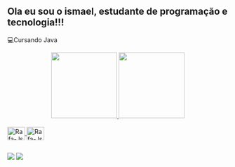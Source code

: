 ## Ola eu sou o ismael, estudante de programação e tecnologia!!!
💻Cursando Java

<div align="center">
  <a href="https://github.com/ismaelfaria">
  <img height="150em" src="https://github-readme-stats.vercel.app/api?username=ismaelfaria&show_icons=true&theme=dark&include_all_commits=true&count_private=true"/>
  <img height="150em" src="https://github-readme-stats.vercel.app/api/top-langs/?username=ismaelfaria&layout=compact&langs_count=7&theme=dark"/>
</div>
<div style="display: inline_block"><br>
  <img align="center" alt="Rafa-Js" height="30" width="40" src="https://cdn.jsdelivr.net/gh/devicons/devicon/icons/java/java-plain-wordmark.svg" />
  <img align="center" alt="Rafa-Js" height="30" width="40" src="[https://cdn.jsdelivr.net/gh/devicons/devicon/icons/java/java-plain-wordmark.svg](https://www.flaticon.com/free-icon/c-sharp_6132221?term=c+sharp&page=1&position=1&origin=tag&related_id=6132221](https://www.bing.com/images/search?view=detailV2&ccid=TKEzJMCq&id=EEEE42F9C5916749E4071FD38D152213928F2CCD&thid=OIP.TKEzJMCqUx0hImlLjrN9uQHaHa&mediaurl=https%3a%2f%2ficonape.com%2fwp-content%2fpng_logo_vector%2fc.png&cdnurl=https%3a%2f%2fth.bing.com%2fth%2fid%2fR.4ca13324c0aa531d2122694b8eb37db9%3frik%3dzSyPkhMiFY3THw%26pid%3dImgRaw%26r%3d0&exph=600&expw=600&q=icon+do+c%23+svg&simid=608023015824893637&FORM=IRPRST&ck=611B420E1727B8B677C9FFDCE2D9E690&selectedIndex=2&ajaxhist=0&ajaxserp=0)https://www.bing.com/images/search?view=detailV2&ccid=TKEzJMCq&id=EEEE42F9C5916749E4071FD38D152213928F2CCD&thid=OIP.TKEzJMCqUx0hImlLjrN9uQHaHa&mediaurl=https%3a%2f%2ficonape.com%2fwp-content%2fpng_logo_vector%2fc.png&cdnurl=https%3a%2f%2fth.bing.com%2fth%2fid%2fR.4ca13324c0aa531d2122694b8eb37db9%3frik%3dzSyPkhMiFY3THw%26pid%3dImgRaw%26r%3d0&exph=600&expw=600&q=icon+do+c%23+svg&simid=608023015824893637&FORM=IRPRST&ck=611B420E1727B8B677C9FFDCE2D9E690&selectedIndex=2&ajaxhist=0&ajaxserp=0" />
</div>
  
  ##

<div> 
  <a href="https://www.instagram.com/ismaellima_br/" target="_blank"><img src="https://img.shields.io/badge/-Instagram-%23E4405F?style=for-the-badge&logo=instagram&logoColor=white" target="_blank"></a>
 <a href="https://discord.gg/3urv5adu" target="_blank"><img src="https://img.shields.io/badge/Discord-7289DA?style=for-the-badge&logo=discord&logoColor=white" target="_blank"></a>  
 
 
</div>
